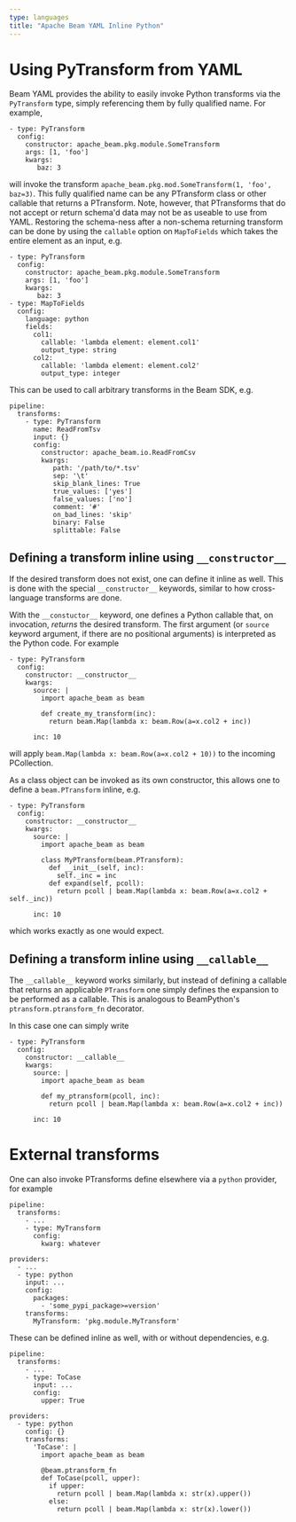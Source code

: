 ```yaml
---
type: languages
title: "Apache Beam YAML Inline Python"
---
```

<!--
    Licensed to the Apache Software Foundation (ASF) under one
    or more contributor license agreements.  See the NOTICE file
    distributed with this work for additional information
    regarding copyright ownership.  The ASF licenses this file
    to you under the Apache License, Version 2.0 (the
    "License"); you may not use this file except in compliance
    with the License.  You may obtain a copy of the License at

      http://www.apache.org/licenses/LICENSE-2.0

    Unless required by applicable law or agreed to in writing,
    software distributed under the License is distributed on an
    "AS IS" BASIS, WITHOUT WARRANTIES OR CONDITIONS OF ANY
    KIND, either express or implied.  See the License for the
    specific language governing permissions and limitations
    under the License.
-->

# Using PyTransform from YAML

Beam YAML provides the ability to easily invoke Python transforms via the
`PyTransform` type, simply referencing them by fully qualified name.
For example,

```
- type: PyTransform
  config:
    constructor: apache_beam.pkg.module.SomeTransform
    args: [1, 'foo']
    kwargs:
       baz: 3
```

will invoke the transform `apache_beam.pkg.mod.SomeTransform(1, 'foo', baz=3)`.
This fully qualified name can be any PTransform class or other callable that
returns a PTransform. Note, however, that PTransforms that do not accept or
return schema'd data may not be as useable to use from YAML.
Restoring the schema-ness after a non-schema returning transform can be done
by using the `callable` option on `MapToFields` which takes the entire element
as an input, e.g.

```
- type: PyTransform
  config:
    constructor: apache_beam.pkg.module.SomeTransform
    args: [1, 'foo']
    kwargs:
       baz: 3
- type: MapToFields
  config:
    language: python
    fields:
      col1:
        callable: 'lambda element: element.col1'
        output_type: string
      col2:
        callable: 'lambda element: element.col2'
        output_type: integer
```

This can be used to call arbitrary transforms in the Beam SDK, e.g.

```
pipeline:
  transforms:
    - type: PyTransform
      name: ReadFromTsv
      input: {}
      config:
        constructor: apache_beam.io.ReadFromCsv
        kwargs:
           path: '/path/to/*.tsv'
           sep: '\t'
           skip_blank_lines: True
           true_values: ['yes']
           false_values: ['no']
           comment: '#'
           on_bad_lines: 'skip'
           binary: False
           splittable: False
```


## Defining a transform inline using `__constructor__`

If the desired transform does not exist, one can define it inline as well.
This is done with the special `__constructor__` keywords,
similar to how cross-language transforms are done.

With the `__constuctor__` keyword, one defines a Python callable that, on
invocation, *returns* the desired transform. The first argument (or `source`
keyword argument, if there are no positional arguments)
is interpreted as the Python code. For example

```
- type: PyTransform
  config:
    constructor: __constructor__
    kwargs:
      source: |
        import apache_beam as beam

        def create_my_transform(inc):
          return beam.Map(lambda x: beam.Row(a=x.col2 + inc))

      inc: 10
```

will apply `beam.Map(lambda x: beam.Row(a=x.col2 + 10))` to the incoming
PCollection.

As a class object can be invoked as its own constructor, this allows one to
define a `beam.PTransform` inline, e.g.

```
- type: PyTransform
  config:
    constructor: __constructor__
    kwargs:
      source: |
        import apache_beam as beam
        
        class MyPTransform(beam.PTransform):
          def __init__(self, inc):
            self._inc = inc
          def expand(self, pcoll):
            return pcoll | beam.Map(lambda x: beam.Row(a=x.col2 + self._inc))

      inc: 10
```

which works exactly as one would expect.


## Defining a transform inline using `__callable__`

The `__callable__` keyword works similarly, but instead of defining a
callable that returns an applicable `PTransform` one simply defines the
expansion to be performed as a callable.  This is analogous to BeamPython's
`ptransform.ptransform_fn` decorator.

In this case one can simply write

```
- type: PyTransform
  config:
    constructor: __callable__
    kwargs:
      source: |
        import apache_beam as beam
        
        def my_ptransform(pcoll, inc):
          return pcoll | beam.Map(lambda x: beam.Row(a=x.col2 + inc))

      inc: 10
```


# External transforms

One can also invoke PTransforms define elsewhere via a `python` provider,
for example

```
pipeline:
  transforms:
    - ...
    - type: MyTransform
      config:
        kwarg: whatever

providers:
  - ...
  - type: python
    input: ...
    config:
      packages:
        - 'some_pypi_package>=version'
    transforms:
      MyTransform: 'pkg.module.MyTransform'
```

These can be defined inline as well, with or without dependencies, e.g.

```
pipeline:
  transforms:
    - ...
    - type: ToCase
      input: ...
      config:
        upper: True

providers:
  - type: python
    config: {}
    transforms:
      'ToCase': |
        import apache_beam as beam
        
        @beam.ptransform_fn
        def ToCase(pcoll, upper):
          if upper:
            return pcoll | beam.Map(lambda x: str(x).upper())
          else:
            return pcoll | beam.Map(lambda x: str(x).lower())
```
